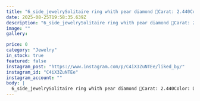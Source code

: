 ```yaml
---
title: "6_side_jewelrySolitaire ring whith pear diamond 💍Carat: 2.440Color: DClarity: IFمیتونی تهدیدهارو تبدیل به فرصت کنی😎😉____________________________#Microsetting #microsettingtrainer #stonesetting #Stonesetter #ring_white #solitaire #diamond #pear_cut_diamondEdited · 75w"
date: 2025-08-25T19:58:35.639Z
description: "6_side_jewelrySolitaire ring whith pear diamond 💍Carat: 2.440Color: DClarity: IFمیتونی تهدیدهارو تبدیل به فرصت کنی😎😉____________________________#Microsetting #microsettingtrainer #stonesetting #Stonesetter #ring_white #solitaire #diamond #pear_cut_diamondEdited · 75w"
image: ""
gallery:

price: 0
category: "Jewelry"
in_stock: true
featured: false
instagram_post: "https://www.instagram.com/p/C4iX3ZuNTEe/liked_by/"
instagram_id: "C4iX3ZuNTEe"
instagram_account: ""
body: |
  6_side_jewelrySolitaire ring whith pear diamond 💍Carat: 2.440Color: DClarity: IFمیتونی تهدیدهارو تبدیل به فرصت کنی😎😉____________________________#Microsetting #microsettingtrainer #stonesetting #Stonesetter #ring_white #solitaire #diamond #pear_cut_diamondEdited · 75w
---
```

